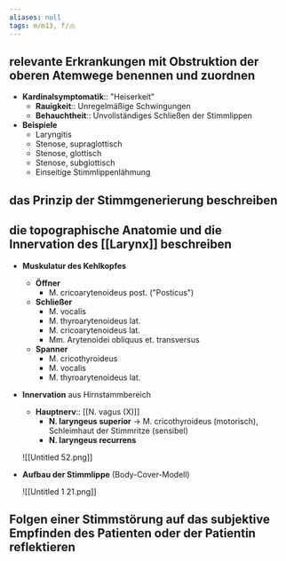 ```yaml
---
aliases: null
tags: m/m13, f/🫁
---
```

## relevante Erkrankungen mit Obstruktion der oberen Atemwege benennen und zuordnen

- **Kardinalsymptomatik**:: "Heiserkeit"
    - **Rauigkeit**:: Unregelmäßige Schwingungen
    - **Behauchtheit**:: Unvollständiges Schließen der Stimmlippen
- **Beispiele**
    - Laryngitis
    - Stenose, supraglottisch
    - Stenose, glottisch
    - Stenose, subglottisch
    - Einseitige Stimmlippenlähmung

## das Prinzip der Stimmgenerierung beschreiben

## die topographische Anatomie und die Innervation des [[Larynx]] beschreiben

- **Muskulatur des Kehlkopfes**
    - **Öffner**
        - M. cricoarytenoideus post. ("Posticus")
    - **Schließer**
        - M. vocalis
        - M. thyroarytenoideus lat.
        - M. cricoarytenoideus lat.
        - Mm. Arytenoidei obliquus et. transversus
    - **Spanner**
        - M. cricothyroideus
        - M. vocalis
        - M. thyroarytenoideus lat.
- **Innervation** aus Hirnstammbereich
    - **Hauptnerv**:: [[N. vagus (X)]]
        - **N. laryngeus superior** → M. cricothyroideus (motorisch), Schleimhaut der Stimmritze (sensibel)
        - **N. laryngeus recurrens**

    ![[Untitled 52.png]]

- **Aufbau der Stimmlippe** (Body-Cover-Modell)

    ![[Untitled 1 21.png]]

## Folgen einer Stimmstörung auf das subjektive Empfinden des Patienten oder der Patientin reflektieren

